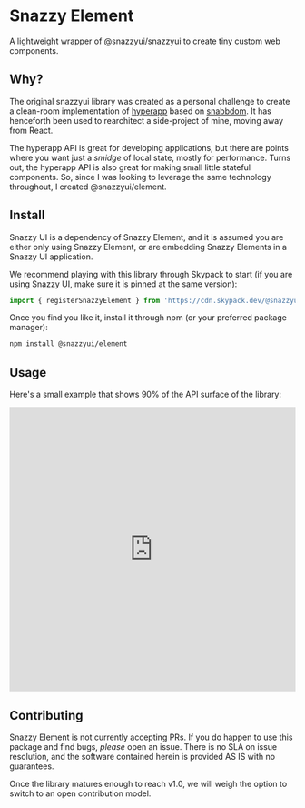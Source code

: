 # Snazzy Element

A lightweight wrapper of @snazzyui/snazzyui to create tiny custom web components.

## Why?

The original snazzyui library was created as a personal challenge to create a clean-room implementation of [hyperapp](https://github.com/jorgebucaran/hyperapp) based on [snabbdom](https://github.com/snabbdom/snabbom). It has henceforth been used to rearchitect a side-project of mine, moving away from React.

The hyperapp API is great for developing applications, but there are points where you want just a _smidge_ of local state, mostly for performance. Turns out, the hyperapp API is also great for making small little stateful components. So, since I was looking to leverage the same technology throughout, I created @snazzyui/element.

## Install

Snazzy UI is a dependency of Snazzy Element, and it is assumed you are either only using Snazzy Element, or are embedding Snazzy Elements in a Snazzy UI application.

We recommend playing with this library through Skypack to start (if you are using Snazzy UI, make sure it is pinned at the same version):

```js
import { registerSnazzyElement } from 'https://cdn.skypack.dev/@snazzyui/element';
```

Once you find you like it, install it through npm (or your preferred package manager):

```sh
npm install @snazzyui/element
```

## Usage

Here's a small example that shows 90% of the API surface of the library:

<iframe height="500" style="width: 100%;" scrolling="no" title="Snazzy Elements" src="https://codepen.io/anthonybullard/embed/preview/d216f284f4bcab8a6e2a919dd557ad75?default-tab=js%2Cresult&theme-id=dark" frameborder="no" loading="lazy" allowtransparency="true" allowfullscreen="true">
  See the Pen <a href="https://codepen.io/anthonybullard/pen/d216f284f4bcab8a6e2a919dd557ad75">
  Snazzy Elements</a> by Anthony Bullard (<a href="https://codepen.io/anthonybullard">@anthonybullard</a>)
  on <a href="https://codepen.io">CodePen</a>.
</iframe>

## Contributing

Snazzy Element is not currently accepting PRs. If you do happen to use this package and find bugs, _please_ open an issue. There is no SLA on issue resolution, and the software contained herein is provided AS IS with no guarantees.

Once the library matures enough to reach v1.0, we will weigh the option to switch to an open contribution model.
